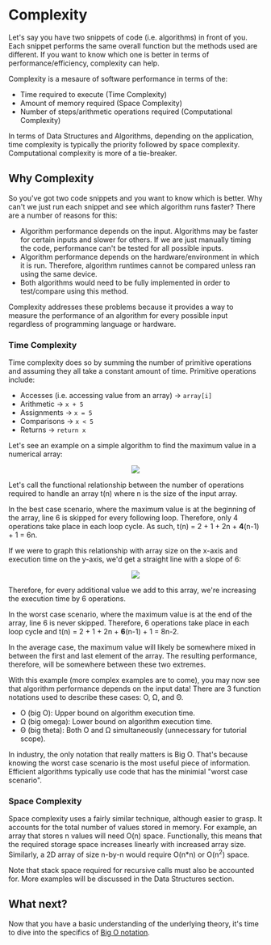 # Complexity

Let's say you have two snippets of code (i.e. algorithms) in front of you. Each snippet performs the same overall function but the methods used are different. If you want to know which one is better in terms of performance/efficiency, complexity can help.

Complexity is a mesaure of software performance in terms of the:
- Time required to execute (Time Complexity)
- Amount of memory required (Space Complexity)
- Number of steps/arithmetic operations required (Computational Complexity)

In terms of Data Structures and Algorithms, depending on the application, time complexity is typically the priority followed by space complexity. Computational complexity is more of a tie-breaker. 

## Why Complexity

So you've got two code snippets and you want to know which is better. Why can't we just run each snippet and see which algorithm runs faster? There are a number of reasons for this:
- Algorithm performance depends on the input. Algorithms may be faster for certain inputs and slower for others. If we are just manually timing the code, performance can't be tested for all possible inputs.
- Algorithm performance depends on the hardware/environment in which it is run. Therefore, algorithm runtimes cannot be compared unless ran using the same device. 
- Both algorithms would need to be fully implemented in order to test/compare using this method.

Complexity addresses these problems because it provides a way to measure the performance of an algorithm for every possible input regardless of programming language or hardware. 

### Time Complexity

Time complexity does so by summing the number of primitive operations and assuming they all take a constant amount of time. Primitive operations include:
- Accesses (i.e. accessing value from an array) -> `array[i]`
- Arithmetic -> `x + 5`
- Assignments -> `x = 5`
- Comparisons -> `x < 5`
- Returns -> `return x`

Let's see an example on a simple algorithm to find the maximum value in a numerical array: 

<p align="center">
    <img src="https://drive.google.com/uc?export=view&id=1IEs2T-VBSgmYqV8LYkbjZDv7WxCjNLqm"/>
</p>

Let's call the functional relationship between the number of operations required to handle an array t(n) where n is the size of the input array.

In the best case scenario, where the maximum value is at the beginning of the array, line 6 is skipped for every following loop. Therefore, only 4 operations take place in each loop cycle. As such, t(n) = 2 + 1 + 2n + **4**(n-1) + 1 = 6n.

If we were to graph this relationship with array size on the x-axis and execution time on the y-axis, we'd get a straight line with a slope of 6:

<p align="center">
    <img src="https://drive.google.com/uc?export=view&id=1dVJlm-bmqcV2kkQvuS9Otoa24Zh7lHAs"/>
</p>

Therefore, for every additional value we add to this array, we're increasing the execution time by 6 operations. 

In the worst case scenario, where the maximum value is at the end of the array, line 6 is never skipped. Therefore, 6 operations take place in each loop cycle and t(n) = 2 + 1 + 2n + **6**(n-1) + 1 = 8n-2. 

In the average case, the maximum value will likely be somewhere mixed in between the first and last element of the array. The resulting performance, therefore, will be somewhere between these two extremes.

With this example (more complex examples are to come), you may now see that algorithm performance depends on the input data! There are 3 function notations used to describe these cases: O, Ω, and Θ.
- O (big O): Upper bound on algorithm execution time.
- Ω (big omega): Lower bound on algorithm execution time.
- Θ (big theta): Both O and Ω simultaneously (unnecessary for tutorial scope).

In industry, the only notation that really matters is Big O. That's because knowing the worst case scenario is the most useful piece of information. Efficient algorithms typically use code that has the minimial "worst case scenario".

### Space Complexity

Space complexity uses a fairly similar technique, although easier to grasp. It accounts for the total number of values stored in memory. For example, an array that stores n values will need O(n) space. Functionally, this means that the required storage space increases linearly with increased array size. Similarly, a 2D array of size n-by-n would require O(n*n) or O(n<sup>2</sup>) space.

Note that stack space required for recursive calls must also be accounted for. More examples will be discussed in the Data Structures section.

## What next? 

Now that you have a basic understanding of the underlying theory, it's time to dive into the specifics of [Big O notation](). 